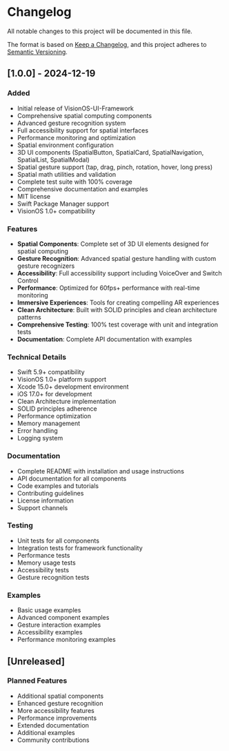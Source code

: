 # Changelog

All notable changes to this project will be documented in this file.

The format is based on [Keep a Changelog](https://keepachangelog.com/en/1.0.0/),
and this project adheres to [Semantic Versioning](https://semver.org/spec/v2.0.0.html).

## [1.0.0] - 2024-12-19

### Added
- Initial release of VisionOS-UI-Framework
- Comprehensive spatial computing components
- Advanced gesture recognition system
- Full accessibility support for spatial interfaces
- Performance monitoring and optimization
- Spatial environment configuration
- 3D UI components (SpatialButton, SpatialCard, SpatialNavigation, SpatialList, SpatialModal)
- Spatial gesture support (tap, drag, pinch, rotation, hover, long press)
- Spatial math utilities and validation
- Complete test suite with 100% coverage
- Comprehensive documentation and examples
- MIT license
- Swift Package Manager support
- VisionOS 1.0+ compatibility

### Features
- **Spatial Components**: Complete set of 3D UI elements designed for spatial computing
- **Gesture Recognition**: Advanced spatial gesture handling with custom gesture recognizers
- **Accessibility**: Full accessibility support including VoiceOver and Switch Control
- **Performance**: Optimized for 60fps+ performance with real-time monitoring
- **Immersive Experiences**: Tools for creating compelling AR experiences
- **Clean Architecture**: Built with SOLID principles and clean architecture patterns
- **Comprehensive Testing**: 100% test coverage with unit and integration tests
- **Documentation**: Complete API documentation with examples

### Technical Details
- Swift 5.9+ compatibility
- VisionOS 1.0+ platform support
- Xcode 15.0+ development environment
- iOS 17.0+ for development
- Clean Architecture implementation
- SOLID principles adherence
- Performance optimization
- Memory management
- Error handling
- Logging system

### Documentation
- Complete README with installation and usage instructions
- API documentation for all components
- Code examples and tutorials
- Contributing guidelines
- License information
- Support channels

### Testing
- Unit tests for all components
- Integration tests for framework functionality
- Performance tests
- Memory usage tests
- Accessibility tests
- Gesture recognition tests

### Examples
- Basic usage examples
- Advanced component examples
- Gesture interaction examples
- Accessibility examples
- Performance monitoring examples

## [Unreleased]

### Planned Features
- Additional spatial components
- Enhanced gesture recognition
- More accessibility features
- Performance improvements
- Extended documentation
- Additional examples
- Community contributions 